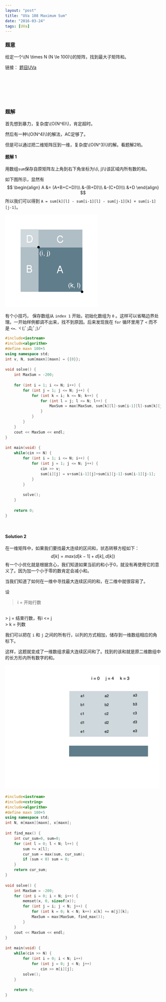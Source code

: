 ```yaml
---
layout: "post"
title: "UVa 108 Maximum Sum"
date: "2016-03-24"
tags: [UVa]
---
```


### 题意
给定一个\\(N \times N (N \le 100)\\)的矩阵，找到最大子矩阵和。


链接：  [题目UVa](https://uva.onlinejudge.org/index.php?option=com_onlinejudge&Itemid=8&page=show_problem&problem=44)

<br>
<br>
<br>
<br>
<br>

### 题解
首先想到暴力，复杂度\\(O(N^6)\\)，肯定超时。


然后有一种\\(O(N^4)\\)的解法，AC足够了。


但是可以通过把二维矩阵压到一维，复杂度\\(O(N^3)\\)的解。看题解2哟。


#### 题解 1
用数组`sum`保存自原矩阵左上角到右下角坐标为\\(i, j)\\)该区域内所有数的和。

如下图所示，显然有
$$
\begin{align}
A &= (A+B+C+D)\\\ &-(B+D)\\\ &-(C+D)\\\ &+D
\end{align}
$$
所以我们可以得到 `A = sum[k][l] - sum[i-1][l] - sum[j-1][k] + sum[i-1][j-1]`。

![max_sum](/img/post/maximum_sum.png)

有个小技巧， 保存数组从 `index 1` 开始，初始化数组为 `0` 。这样可以省略边界处理。一开始样例都调不出来，找不到原因。后来发现我在 `for` 循环里用了 `<` 而不是 `<=`. ヾ(;ﾟ;Д;ﾟ;)ﾉﾞ


```cpp
#include<iostream>
#include<algorithm>
#define maxn 100+5
using namespace std;
int v, N, sum[maxn][maxn] = {{0}};

void solve() {
	int MaxSum = -200;

	for (int i = 1; i <= N; i++) {
		for (int j = 1; j <= N; j++) {
			for (int k = i; k <= N; k++) {
				for (int l = j; l <= N; l++) {
					MaxSum = max(MaxSum, sum[k][l]-sum[i-1][l]-sum[k][j-1]+sum[i-1][j-1]);
				}
			}
		}
	}
	cout << MaxSum << endl;
}

int main(void) {
	while(cin >> N) {
		for (int i = 1; i <= N; i++) {
			for (int j = 1; j <= N; j++) {
				cin >> v;
				sum[i][j] = v+sum[i-1][j]+sum[i][j-1]-sum[i-1][j-1];
			}
		}

		solve();
	}

	return 0;
}
```

<br>

#### Solution 2
在一维矩阵中，如果我们要找最大连续的区间和，状态转移方程如下：
$$ d[k] = max(d[k-1]+d[k], d[k])$$
有一个小优化就是根据贪心，我们知道如果当前的和小于0，就没有再使用它的意义了。因为加一个小于零的数肯定会减小和。


当我们知道了如何在一维中寻找最大连续区间的和，在二维中就很容易了。


设
> i = 开始行数
<br>
> j = 结束行数，有i <= j
<br>
> k = 列数

我们可以把在 `i` 和 `j` 之间的所有行，以列的方式相加，储存到一维数组相应的角标下。


这样，这题就变成了一维数组求最大连续区间和了。找到的该和就是原二维数组中的长方形内所有数字的和。

![max_sum_2d](/img/post/max_sum_2D.gif)


```cpp
#include<iostream>
#include<cstring>
#include<algorithm>
#define maxn 100+5
using namespace std;
int N, m[maxn][maxn], x[maxn];

int find_max() {
	int cur_sum=0, sum=0;
	for (int l = 0; l < N; l++) {
		sum += x[l];
		cur_sum = max(sum, cur_sum);
		if (sum < 0) sum = 0;
	}
	return cur_sum;
}

void solve() {
	int MaxSum = -200;
	for (int i = 0; i < N; i++) {
		memset(x, 0, sizeof(x));
		for (int j = i; j < N; j++) {
			for (int k = 0; k < N; k++) x[k] += m[j][k];
			MaxSum = max(MaxSum, find_max());
		}
	}
	cout << MaxSum << endl;
}

int main(void) {
	while(cin >> N) {
		for (int i = 0; i < N; i++)
			for (int j = 0; j < N; j++)
				cin >> m[i][j];
		solve();
	}

	return 0;
}
```
